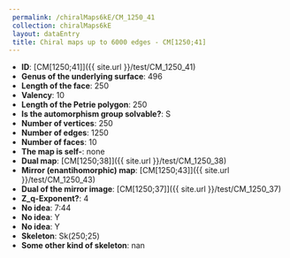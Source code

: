 ```yaml
--- 
 permalink: /chiralMaps6kE/CM_1250_41 
 collection: chiralMaps6kE
 layout: dataEntry
 title: Chiral maps up to 6000 edges - CM[1250;41]
---
```


- **ID**: [CM[1250;41]]({{ site.url }}/test/CM_1250_41)
- **Genus of the underlying surface**: 496
- **Length of the face**: 250
- **Valency**: 10
- **Length of the Petrie polygon**: 250
- **Is the automorphism group solvable?**: S
- **Number of vertices**: 250
- **Number of edges**: 1250
- **Number of faces**: 10
- **The map is self-**: none
- **Dual map**: [CM[1250;38]]({{ site.url }}/test/CM_1250_38)
- **Mirror (enantihomorphic) map**: [CM[1250;43]]({{ site.url }}/test/CM_1250_43)
- **Dual of the mirror image**: [CM[1250;37]]({{ site.url }}/test/CM_1250_37)
- **Z_q-Exponent?**: 4
- **No idea**:  7:44
- **No idea**: Y
- **No idea**: Y
- **Skeleton**: Sk(250;25)
- **Some other kind of skeleton**: nan
